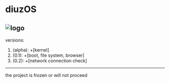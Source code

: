 # diuzOS
![logo](https://github.com/multiverse1999/diuzOS/assets/77222329/77628753-ae0b-43f0-81b0-78ffae5be907)
---
versions:
1) (alpha): +[kernel]
2) (0.1): +[boot, file system, browser]
3) (0.2): +[network connection check]
---
the project is frozen or will not proceed
